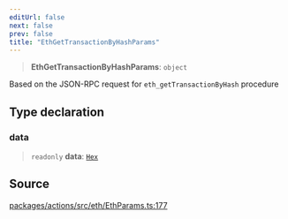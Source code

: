```yaml
---
editUrl: false
next: false
prev: false
title: "EthGetTransactionByHashParams"
---
```


> **EthGetTransactionByHashParams**: `object`

Based on the JSON-RPC request for `eth_getTransactionByHash` procedure

## Type declaration

### data

> `readonly` **data**: [`Hex`](/reference/tevm/actions/type-aliases/hex-1/)

## Source

[packages/actions/src/eth/EthParams.ts:177](https://github.com/evmts/tevm-monorepo/blob/main/packages/actions/src/eth/EthParams.ts#L177)
